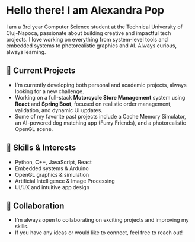 # Hello there! I am Alexandra Pop

I am a 3rd year Computer Science student at the Technical University of Cluj-Napoca, passionate about building creative and impactful tech projects. I love working on everything from system-level tools and embedded systems to photorealistic graphics and AI. Always curious, always learning.

## 🎯 Current Projects

- I'm currently developing both personal and academic projects, always looking for a new challenge.
- Working on a full-stack **Motorcycle Store Management** system using **React** and **Spring Boot**, focused on realistic order management, validation, and dynamic UI updates.
- Some of my favorite past projects include a Cache Memory Simulator, an AI-powered dog matching app (Furry Friends), and a photorealistic OpenGL scene.

## 🌱 Skills & Interests

- Python, C++, JavaScript, React
- Embedded systems & Arduino
- OpenGL graphics & simulation
- Artificial Intelligence & Image Processing
- UI/UX and intuitive app design

## 🤝 Collaboration

- I'm always open to collaborating on exciting projects and improving my skills.
- If you have any ideas or would like to connect, feel free to reach out!
